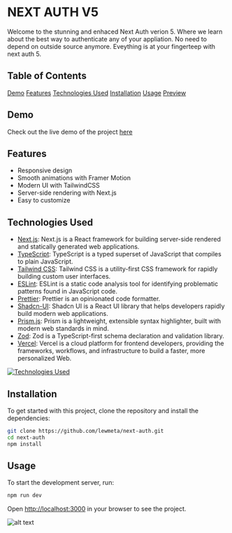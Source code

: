 # NEXT AUTH V5

Welcome to the stunning and enhaced Next Auth verion 5. Where we learn about the best way to authenticate any of your appliation. No need to depend on outside source anymore. Eveything is at your fingerteep with next auth 5.

## Table of Contents

[Demo](#demo)
[Features](#features)
[Technologies Used](#technologies-used)
[Installation](#installation)
[Usage](#usage)
[Preview](#preview)

## Demo

Check out the live demo of the project [here](https://next-auth-v4.vercel.app)

## Features

- Responsive design
- Smooth animations with Framer Motion
- Modern UI with TailwindCSS
- Server-side rendering with Next.js
- Easy to customize

## Technologies Used

- [Next.js](https://nextjs.org/): Next.js is a React framework for building server-side rendered and statically generated web applications.
- [TypeScript](https://www.typescriptlang.org/): TypeScript is a typed superset of JavaScript that compiles to plain JavaScript.
- [Tailwind CSS](https://tailwindcss.com/): Tailwind CSS is a utility-first CSS framework for rapidly building custom user interfaces.
- [ESLint](https://eslint.org/): ESLint is a static code analysis tool for identifying problematic patterns found in JavaScript code.
- [Prettier](https://prettier.io/): Prettier is an opinionated code formatter.
- [Shadcn-UI](https://ui.shadcn.com/): Shadcn UI is a React UI library that helps developers rapidly build modern web applications.
- [Prism.js](https://prismjs.com/): Prism is a lightweight, extensible syntax highlighter, built with modern web standards in mind.
- [Zod](https://zod.dev/): Zod is a TypeScript-first schema declaration and validation library.
- [Vercel](https://vercel.com/): Vercel is a cloud platform for frontend developers, providing the frameworks, workflows, and infrastructure to build a faster, more personalized Web.

[![Technologies Used](https://skillicons.dev/icons?i=nextjs,ts,tailwind,postgres,prisma,react,ts,vercel)](https://skillicons.dev)

## Installation

To get started with this project, clone the repository and install the dependencies:

```bash
git clone https://github.com/lewmeta/next-auth.git
cd next-auth
npm install
```

## Usage

To start the development server, run:

```bash
npm run dev
```

Open [http://localhost:3000](http://localhost:3000) in your browser to see the project.

![alt text](https://images.pexels.com/photos/270348/pexels-photo-270348.jpeg?auto=compress&cs=tinysrgb&w=1260&h=750&dpr=1)
